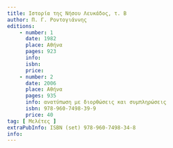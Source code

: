 ```yaml
---
title: Ιστορία της Νήσου Λευκάδος, τ. Β
author: Π. Γ. Ροντογιάννης
editions:
    - number: 1
      date: 1982
      place: Αθήνα
      pages: 923
      info: 
      isbn: 
      price:
    - number: 2
      date: 2006
      place: Αθήνα
      pages: 935
      info: ανατύπωση με διορθώσεις και συμπληρώσεις
      isbn: 978-960-7498-39-9
      price: 40
tag: [ Μελέτες ]
extraPubInfo: ISBN (set) 978-960-7498-34-8
info: 
---
```


